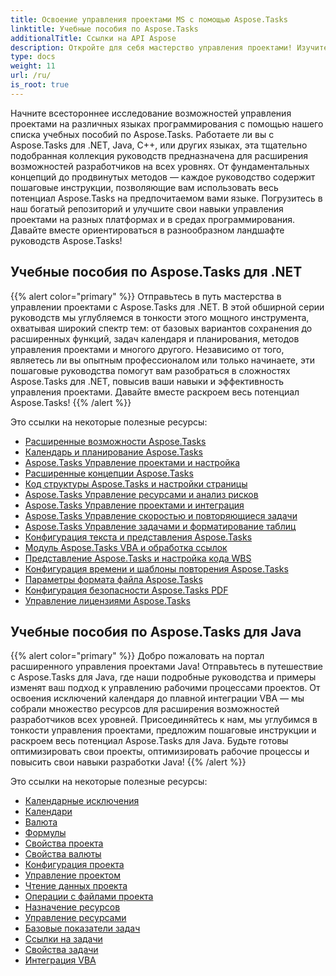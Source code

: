```yaml
---
title: Освоение управления проектами MS с помощью Aspose.Tasks
linktitle: Учебные пособия по Aspose.Tasks
additionalTitle: Ссылки на API Aspose
description: Откройте для себя мастерство управления проектами! Изучите учебные пособия по Aspose.Tasks для .NET, Java, C++ и других платформ. Совершенствуйте свои навыки владения несколькими языками без особых усилий.
type: docs
weight: 11
url: /ru/
is_root: true
---
```


Начните всестороннее исследование возможностей управления проектами на различных языках программирования с помощью нашего списка учебных пособий по Aspose.Tasks. Работаете ли вы с Aspose.Tasks для .NET, Java, C++, или других языках, эта тщательно подобранная коллекция руководств предназначена для расширения возможностей разработчиков на всех уровнях. От фундаментальных концепций до продвинутых методов — каждое руководство содержит пошаговые инструкции, позволяющие вам использовать весь потенциал Aspose.Tasks на предпочитаемом вами языке. Погрузитесь в наш богатый репозиторий и улучшите свои навыки управления проектами на разных платформах и в средах программирования. Давайте вместе ориентироваться в разнообразном ландшафте руководств Aspose.Tasks!

## Учебные пособия по Aspose.Tasks для .NET
{{% alert color="primary" %}}
Отправьтесь в путь мастерства в управлении проектами с Aspose.Tasks для .NET. В этой обширной серии руководств мы углубляемся в тонкости этого мощного инструмента, охватывая широкий спектр тем: от базовых вариантов сохранения до расширенных функций, задач календаря и планирования, методов управления проектами и многого другого. Независимо от того, являетесь ли вы опытным профессионалом или только начинаете, эти пошаговые руководства помогут вам разобраться в сложностях Aspose.Tasks для .NET, повысив ваши навыки и эффективность управления проектами. Давайте вместе раскроем весь потенциал Aspose.Tasks!
{{% /alert %}}

Это ссылки на некоторые полезные ресурсы:
 
- [Расширенные возможности Aspose.Tasks](./net/advanced-features/)
- [Календарь и планирование Aspose.Tasks](./net/calendar-scheduling/)
- [Aspose.Tasks Управление проектами и настройка](./net/tasks-project-management/)
- [Расширенные концепции Aspose.Tasks](./net/advanced-concepts/)
- [Код структуры Aspose.Tasks и настройки страницы](./net/outline-code-page-settings/)
- [Aspose.Tasks Управление ресурсами и анализ рисков](./net/resource-risk-analysis/)
- [Aspose.Tasks Управление проектами и интеграция](./net/project-management-integration/)
- [Aspose.Tasks Управление скоростью и повторяющиеся задачи](./net/rate-recurring-tasks/)
- [Aspose.Tasks Управление задачами и форматирование таблиц](./net/task-table-management/)
- [Конфигурация текста и представления Aspose.Tasks](./net/text-view-configuration/)
- [Модуль Aspose.Tasks VBA и обработка ссылок](./net/vba-module-reference/)
- [Представление Aspose.Tasks и настройка кода WBS](./net/view-wbs-code-configuration/)
- [Конфигурация времени и шаблоны повторения Aspose.Tasks](./net/time-recurrence-configuration/)
- [Параметры формата файла Aspose.Tasks](./net/file-format-options/)
- [Конфигурация безопасности Aspose.Tasks PDF](./net/pdf-security-configuration/)
- [Управление лицензиями Aspose.Tasks](./net/license-management/)

## Учебные пособия по Aspose.Tasks для Java
{{% alert color="primary" %}}
Добро пожаловать на портал расширенного управления проектами Java! Отправьтесь в путешествие с Aspose.Tasks для Java, где наши подробные руководства и примеры изменят ваш подход к управлению рабочими процессами проектов. От освоения исключений календаря до плавной интеграции VBA — мы собрали множество ресурсов для расширения возможностей разработчиков всех уровней. Присоединяйтесь к нам, мы углубимся в тонкости управления проектами, предложим пошаговые инструкции и раскроем весь потенциал Aspose.Tasks для Java. Будьте готовы оптимизировать свои проекты, оптимизировать рабочие процессы и повысить свои навыки разработки Java!
{{% /alert %}}

Это ссылки на некоторые полезные ресурсы:

- [Календарные исключения](./java/calendar-exceptions/)
- [Календари](./java/calendars/)
- [Валюта](./java/currency/)
- [Формулы](./java/formulas/)
- [Свойства проекта](./java/project-properties/)
- [Свойства валюты](./java/currency-properties/)
- [Конфигурация проекта](./java/project-configuration/)
- [Управление проектом](./java/project-management/)
- [Чтение данных проекта](./java/project-data-reading/)
- [Операции с файлами проекта](./java/project-file-operations/)
- [Назначение ресурсов](./java/resource-assignments/)
- [Управление ресурсами](./java/resource-management/)
- [Базовые показатели задач](./java/task-baselines/)
- [Ссылки на задачи](./java/task-links/)
- [Свойства задачи](./java/task-properties/)
- [Интеграция VBA](./java/vba-integration/)
